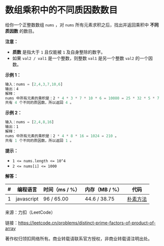 # 数组乘积中的不同质因数数目

给你一个正整数数组 `nums` ，对 `nums` 所有元素求积之后，找出并返回乘积中 **不同质因数** 的数目。

**注意：**

- **质数** 是指大于 `1` 且仅能被 `1` 及自身整除的数字。
- 如果 `val2 / val1` 是一个整数，则整数 `val1` 是另一个整数 `val2` 的一个因数。

**示例 1：**

``` javascript
输入：nums = [2,4,3,7,10,6]
输出：4
解释：
nums 中所有元素的乘积是：2 * 4 * 3 * 7 * 10 * 6 = 10080 = 25 * 32 * 5 * 7 。
共有 4 个不同的质因数，所以返回 4 。
```

**示例 2：**

``` javascript
输入：nums = [2,4,8,16]
输出：1
解释：
nums 中所有元素的乘积是：2 * 4 * 8 * 16 = 1024 = 210 。
共有 1 个不同的质因数，所以返回 1 。
```

**提示：**

- `1 <= nums.length <= 10^4`
- `2 <= nums[i] <= 1000`

**解答：**

**#**|**编程语言**|**时间（ms / %）**|**内存（MB / %）**|**代码**
--|--|--|--|--
1|javascript|96 / 65.00|44.6 / 38.75|[朴素方法](./javascript/ac_v1.js)

来源：力扣（LeetCode）

链接：https://leetcode.cn/problems/distinct-prime-factors-of-product-of-array

著作权归领扣网络所有。商业转载请联系官方授权，非商业转载请注明出处。
